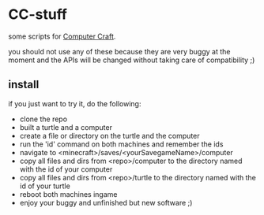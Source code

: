 CC-stuff
========

some scripts for [Computer Craft](http://www.computercraft.info/).

you should not use any of these because they are very buggy at the moment and the APIs will be changed without taking care of compatibility ;)

install
-------

if you just want to try it, do the following:
* clone the repo
* built a turtle and a computer
* create a file or directory on the turtle and the computer
* run the 'id' command on both machines and remember the ids
* navigate to \<minecraft\>/saves/\<yourSavegameName\>/computer
* copy all files and dirs from \<repo\>/computer to the directory named with the id of your computer
* copy all files and dirs from \<repo\>/turtle to the directory named with the id of your turtle
* reboot both machines ingame
* enjoy your buggy and unfinished but new software ;)
